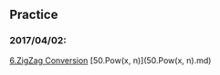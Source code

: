 ## Practice

### 2017/04/02:
[6.ZigZag Conversion](6.ZigZagConversion.md)
[50.Pow(x, n)](50.Pow(x, n).md)

